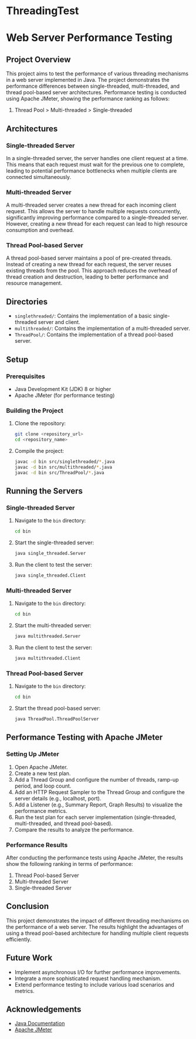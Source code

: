 # ThreadingTest
# Web Server Performance Testing

## Project Overview

This project aims to test the performance of various threading mechanisms in a web server implemented in Java. The project demonstrates the performance differences between single-threaded, multi-threaded, and thread pool-based server architectures. Performance testing is conducted using Apache JMeter, showing the performance ranking as follows:
1. Thread Pool > Multi-threaded > Single-threaded

## Architectures

### Single-threaded Server

In a single-threaded server, the server handles one client request at a time. This means that each request must wait for the previous one to complete, leading to potential performance bottlenecks when multiple clients are connected simultaneously.

### Multi-threaded Server

A multi-threaded server creates a new thread for each incoming client request. This allows the server to handle multiple requests concurrently, significantly improving performance compared to a single-threaded server. However, creating a new thread for each request can lead to high resource consumption and overhead.

### Thread Pool-based Server

A thread pool-based server maintains a pool of pre-created threads. Instead of creating a new thread for each request, the server reuses existing threads from the pool. This approach reduces the overhead of thread creation and destruction, leading to better performance and resource management.

## Directories

- `singlethreaded/`: Contains the implementation of a basic single-threaded server and client.
- `multithreaded/`: Contains the implementation of a multi-threaded server.
- `ThreadPool/`: Contains the implementation of a thread pool-based server.

## Setup

### Prerequisites

- Java Development Kit (JDK) 8 or higher
- Apache JMeter (for performance testing)

### Building the Project

1. Clone the repository:
    ```sh
    git clone <repository_url>
    cd <repository_name>
    ```

2. Compile the project:
    ```sh
    javac -d bin src/singlethreaded/*.java
    javac -d bin src/multithreaded/*.java
    javac -d bin src/ThreadPool/*.java
    ```

## Running the Servers

### Single-threaded Server

1. Navigate to the `bin` directory:
    ```sh
    cd bin
    ```

2. Start the single-threaded server:
    ```sh
    java single_threaded.Server
    ```

3. Run the client to test the server:
    ```sh
    java single_threaded.Client
    ```

### Multi-threaded Server

1. Navigate to the `bin` directory:
    ```sh
    cd bin
    ```

2. Start the multi-threaded server:
    ```sh
    java multithreaded.Server
    ```

3. Run the client to test the server:
    ```sh
    java multithreaded.Client
    ```

### Thread Pool-based Server

1. Navigate to the `bin` directory:
    ```sh
    cd bin
    ```

2. Start the thread pool-based server:
    ```sh
    java ThreadPool.ThreadPoolServer
    ```



## Performance Testing with Apache JMeter

### Setting Up JMeter

1. Open Apache JMeter.
2. Create a new test plan.
3. Add a Thread Group and configure the number of threads, ramp-up period, and loop count.
4. Add an HTTP Request Sampler to the Thread Group and configure the server details (e.g., localhost, port).
5. Add a Listener (e.g., Summary Report, Graph Results) to visualize the performance metrics.
6. Run the test plan for each server implementation (single-threaded, multi-threaded, and thread pool-based).
7. Compare the results to analyze the performance.

### Performance Results

After conducting the performance tests using Apache JMeter, the results show the following ranking in terms of performance:
1. Thread Pool-based Server
2. Multi-threaded Server
3. Single-threaded Server


## Conclusion

This project demonstrates the impact of different threading mechanisms on the performance of a web server. The results highlight the advantages of using a thread pool-based architecture for handling multiple client requests efficiently.

## Future Work

- Implement asynchronous I/O for further performance improvements.
- Integrate a more sophisticated request handling mechanism.
- Extend performance testing to include various load scenarios and metrics.

## Acknowledgements

- [Java Documentation](https://docs.oracle.com/javase/8/docs/)
- [Apache JMeter](https://jmeter.apache.org/)
